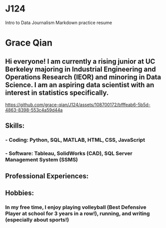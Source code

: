 # J124
Intro to Data Journalism Markdown practice resume
<h1>Grace Qian</h1>
<h2>Hi everyone! I am currently a rising junior at UC Berkeley majoring in Industrial Engineering and Operations Research (IEOR) and minoring in Data Science. I am an aspiring data scientist with an interest in statistics specifically.</h2>

https://github.com/grace-qian/J124/assets/108700172/bfffeab6-5b5d-4863-8398-553c4a59d44a

<h2>Skills:</h2> 
<h3>- Coding: Python, SQL, MATLAB, HTML, CSS, JavaScript</h3>
<h3>- Software: Tableau, SolidWorks (CAD), SQL Server Management System (SSMS)</h3>


<h2>Professional Experiences:</h2>
<h3></h3>
<h4></h4>

<h3></h3>
<h4></h4>

<h3></h3>
<h4></h4>


<h2>Hobbies:</h2>
<h3>In my free time, I enjoy playing volleyball (Best Defensive Player at school for 3 years in a row!), running, and writing (especially about sports!)</h3>

